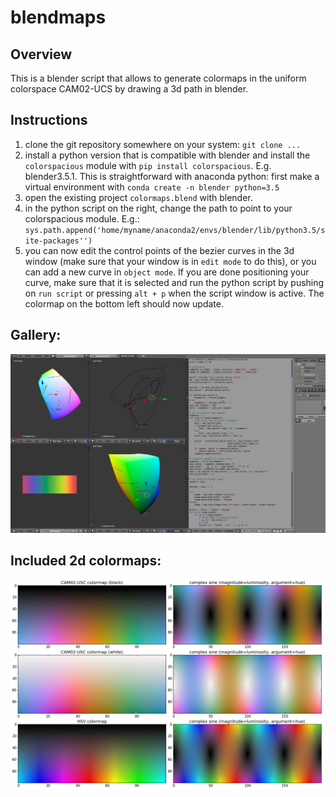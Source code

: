 # blendmaps


## Overview
This is a blender script that allows to generate colormaps in the uniform
colorspace CAM02-UCS by drawing a 3d path in blender.


## Instructions

1. clone the git repository somewhere on your system: `git clone ...`
2. install a python version that is compatible with blender and install the
   `colorspacious` module with `pip install colorspacious`. E.g. blender3.5.1.
   This is straightforward with anaconda python: first make a virtual
   environment with `conda create -n blender python=3.5`
3. open the existing project `colormaps.blend` with blender.
4. in the python script on the right, change the path to point to your
   colorspacious module. E.g.: `sys.path.append('home/myname/anaconda2/envs/blender/lib/python3.5/site-packages'')`
5. you can now edit the control points of the bezier curves in the 3d window
   (make sure that your window is in `edit mode` to do this), or you can add
   a new curve in `object mode`. If you are done positioning your curve,
   make sure that it is selected and run the python script by pushing on `run script`
   or pressing `alt + p` when the script window is active. The colormap on
   the bottom left should now update.


## Gallery:
![blender interface](blender_example.png)


## Included 2d colormaps:
![2d colormaps](comparison.png)

